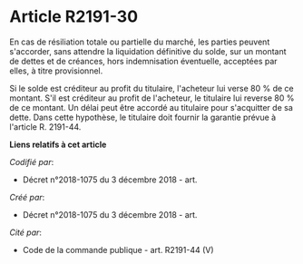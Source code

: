 # Article R2191-30

En cas de résiliation totale ou partielle du marché, les parties peuvent s'accorder, sans attendre la liquidation définitive
du solde, sur un montant de dettes et de créances, hors indemnisation éventuelle, acceptées par elles, à titre provisionnel. 

Si le solde est créditeur au profit du titulaire, l'acheteur lui verse 80 % de ce montant. S'il est créditeur au profit de
l'acheteur, le titulaire lui reverse 80 % de ce montant. Un délai peut être accordé au titulaire pour s'acquitter de sa
dette. Dans cette hypothèse, le titulaire doit fournir la garantie prévue à l'article R. 2191-44.

**Liens relatifs à cet article**

_Codifié par_:

  - Décret n°2018-1075 du 3 décembre 2018 - art.

_Créé par_:

  - Décret n°2018-1075 du 3 décembre 2018 - art.

_Cité par_:

  - Code de la commande publique - art. R2191-44 (V)
